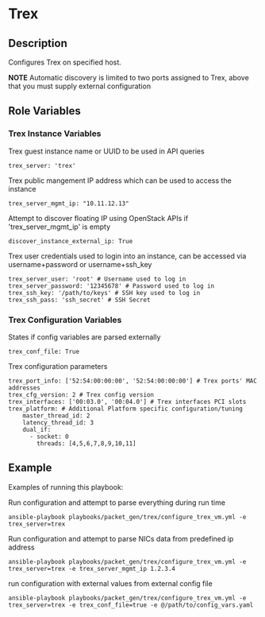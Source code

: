 # Trex

## Description
Configures Trex on specified host.

**NOTE** Automatic discovery is limited to two ports assigned to Trex, above that you must supply external configuration

## Role Variables
### Trex Instance Variables
Trex guest instance name or UUID to be used in API queries
```
trex_server: 'trex'
```

Trex public mangement IP address which can be used to access the instance
```
trex_server_mgmt_ip: "10.11.12.13"
```

Attempt to discover floating IP using OpenStack APIs if 'trex_server_mgmt_ip' is empty
```
discover_instance_external_ip: True
```

Trex user credentials used to login into an instance, can be accessed via username+password or username+ssh_key
```
trex_server_user: 'root' # Username used to log in
trex_server_password: '12345678' # Password used to log in
trex_ssh_key: '/path/to/keys' # SSH key used to log in
trex_ssh_pass: 'ssh_secret' # SSH Secret
```

### Trex Configuration Variables

States if config variables are parsed externally
```
trex_conf_file: True
```

Trex configuration parameters
```
trex_port_info: ['52:54:00:00:00', '52:54:00:00:00'] # Trex ports' MAC addresses
trex_cfg_version: 2 # Trex config version
trex_interfaces: ['00:03.0', '00:04.0'] # Trex interfaces PCI slots
trex_platform: # Additional Platform specific configuration/tuning
    master_thread_id: 2
    latency_thread_id: 3
    dual_if:
      - socket: 0
        threads: [4,5,6,7,8,9,10,11]
```

## Example
Examples of running this playbook:

Run configuration and attempt to parse everything during run time
```
ansible-playbook playbooks/packet_gen/trex/configure_trex_vm.yml -e trex_server=trex
```

Run configuration and attempt to parse NICs data from predefined ip address
```
ansible-playbook playbooks/packet_gen/trex/configure_trex_vm.yml -e trex_server=trex -e trex_server_mgmt_ip 1.2.3.4
```

run configuration with external values from external config file
```
ansible-playbook playbooks/packet_gen/trex/configure_trex_vm.yml -e trex_server=trex -e trex_conf_file=true -e @/path/to/config_vars.yaml
```
